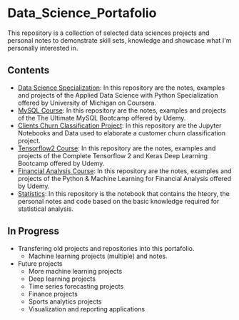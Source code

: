 # Data_Science_Portafolio

This repository is a collection of selected data sciences projects and personal notes to demonstrate skill sets, knowledge and showcase what I'm personally interested in.

## Contents
- [Data Science Specialization](https://github.com/nicolasenriquez/Data_Science_Portafolio/tree/main/data_science_specialization): In this repository are the notes, examples and projects of the Applied Data Science with Python Specialization offered by University of Michigan on Coursera.
- [MySQL Course](https://github.com/nicolasenriquez/Data_Science_Portafolio/tree/main/MySQL_Course): In this repository are the notes, examples and projects of the The Ultimate MySQL Bootcamp offered by Udemy.
- [Clients Churn Classification Project](https://github.com/nicolasenriquez/Data_Science_Portafolio/tree/main/customer_churn_classification): In this repository are the Jupyter Notebooks and Data used to elaborate a customer churn classification project.
- [Tensorflow2 Course](https://github.com/nicolasenriquez/Data_Science_Portafolio/tree/main/Tensorflow2_Course): In this repository are the notes, examples and projects of the Complete Tensorflow 2 and Keras Deep Learning Bootcamp offered by Udemy.
- [Financial Analysis Course](https://github.com/nicolasenriquez/Data_Science_Portafolio/tree/main/Financial_Analysis_Course): In this repository are the notes, examples and projects of the Python & Machine Learning for Financial Analysis offered by Udemy.
- [Statistics](https://github.com/nicolasenriquez/Data_Science_Portafolio/tree/main/Statistics): In this repository is the notebook that contains the hteory, the personal notes and code based on the basic knowledge required for statistical analysis.

## In Progress
- Transfering old projects and repositories into this portafolio.
  - Machine learning projects (multiple) and notes.
- Future projects
  - More machine learning projects 
  - Deep learning projects
  - Time series forecasting projects
  - Finance projects
  - Sports analytics projects
  - Visualization and reporting applications
